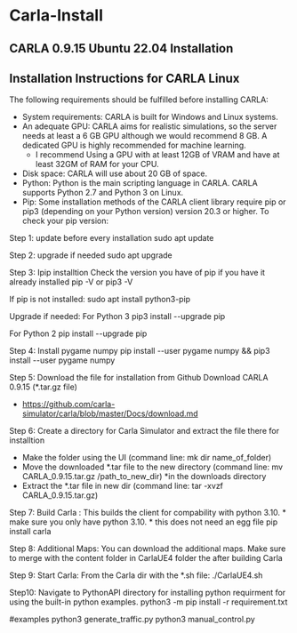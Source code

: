 # Carla-Install
## CARLA 0.9.15 Ubuntu 22.04 Installation 
## Installation Instructions for CARLA Linux

The following requirements should be fulfilled before installing CARLA:

- System requirements: CARLA is built for Windows and Linux systems.
- An adequate GPU: CARLA aims for realistic simulations, so the server needs at least a 6 GB GPU although we would recommend 8 GB. A dedicated GPU is highly recommended for machine learning.
    - I recommend Using a GPU with at least 12GB of VRAM and have at least 32GM of RAM for your CPU. 
- Disk space: CARLA will use about 20 GB of space.
- Python: Python is the main scripting language in CARLA. CARLA supports Python 2.7 and Python 3 on Linux.
- Pip: Some installation methods of the CARLA client library require pip or pip3 (depending on your Python version) version 20.3 or higher. To check your pip version:

Step 1: update before every installation
    sudo apt update
  
Step 2: upgrade if needed
    sudo apt upgrade
  
Step 3: Ipip installtion
Check the version you have of pip if you have it already installed
    pip -V or pip3 -V    

If pip is not installed:
    sudo apt install python3-pip

Upgrade if needed:
 For Python 3
    pip3 install --upgrade pip

 For Python 2
    pip install --upgrade pip

Step 4: Install pygame numpy
    pip install --user pygame numpy &&
    pip3 install --user pygame numpy

Step 5: Download the file for installation from Github
Download CARLA 0.9.15 (*.tar.gz file)
- https://github.com/carla-simulator/carla/blob/master/Docs/download.md

Step 6: Create a directory for Carla Simulator and extract the file there for installtion
- Make the folder using the UI (command line: mk dir name_of_folder)
- Move the downloaded *.tar file to the new directory (command line: mv CARLA_0.9.15.tar.gz /path_to_new_dir) *in the downloads directory
- Extract the *.tar file in new dir (command line: tar -xvzf CARLA_0.9.15.tar.gz)

Step 7: Build Carla : This builds the client for compability with python 3.10. * make sure you only have python 3.10. * this does not need an egg file
    pip install carla

Step 8: Additional Maps:
You can download the additional maps. Make sure to merge with the content folder in CarlaUE4 folder the after building Carla  

Step 9: Start Carla: From the Carla dir with the *.sh file:
    ./CarlaUE4.sh

Step10: Navigate to PythonAPI directory for installing python requirment for using the built-in python examples. 
  python3 -m pip install -r requirement.txt

#examples
  python3 generate_traffic.py
  python3 manual_control.py


 
